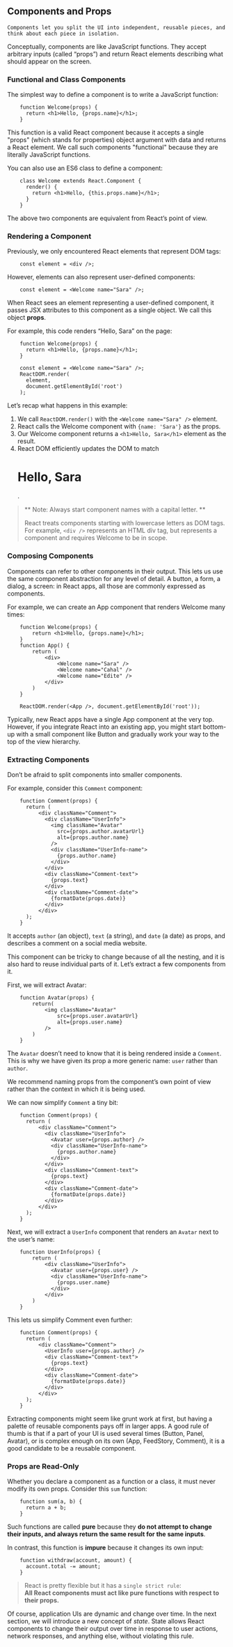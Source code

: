 ## Components and Props

`Components let you split the UI into independent, reusable pieces, and think about each piece in isolation.`

Conceptually, components are like JavaScript functions. They accept arbitrary inputs (called “props”) and return React elements describing what should appear on the screen.

### Functional and Class Components

The simplest way to define a component is to write a JavaScript function:
```
    function Welcome(props) {
      return <h1>Hello, {props.name}</h1>;
    }
```
This function is a valid React component because it accepts a single "props" (which stands for properties) object argument with data and returns a React element. We call such components "functional" because they are literally JavaScript functions.

You can also use an ES6 class to define a component:
```
    class Welcome extends React.Component {
      render() {
        return <h1>Hello, {this.props.name}</h1>;
      }
    }
```
The above two components are equivalent from React’s point of view.

### Rendering a Component

Previously, we only encountered React elements that represent DOM tags:
```
    const element = <div />;
```
However, elements can also represent user-defined components:
```
    const element = <Welcome name="Sara" />;
```
When React sees an element representing a user-defined component, it passes JSX attributes to this component as a single object. We call this object **props**.

For example, this code renders “Hello, Sara” on the page:
```
    function Welcome(props) {
      return <h1>Hello, {props.name}</h1>;
    }

    const element = <Welcome name="Sara" />;
    ReactDOM.render(
      element,
      document.getElementById('root')
    );
```
Let’s recap what happens in this example:
1. We call `ReactDOM.render()` with the `<Welcome name="Sara" />` element.
2. React calls the Welcome component with `{name: 'Sara'}` as the props.
3. Our Welcome component returns a `<h1>Hello, Sara</h1>` element as the result.
4. React DOM efficiently updates the DOM to match <h1>Hello, Sara</h1>.

> ** Note: Always start component names with a capital letter. ** <div />
React treats components starting with lowercase letters as DOM tags. For example, `<div />` represents an HTML div tag, but <Welcome /> represents a component and requires Welcome to be in scope.

### Composing Components

Components can refer to other components in their output. This lets us use the same component abstraction for any level of detail. A button, a form, a dialog, a screen: in React apps, all those are commonly expressed as components.

For example, we can create an App component that renders Welcome many times:
```
    function Welcome(props) {
        return <h1>Hello, {props.name}</h1>;
    }
    function App() {
        return (
            <div>
                <Welcome name="Sara" />
                <Welcome name="Cahal" />
                <Welcome name="Edite" />
            </div>
        )
    }

    ReactDOM.render(<App />, document.getElementById('root'));
```
Typically, new React apps have a single App component at the very top. However, if you integrate React into an existing app, you might start bottom-up with a small component like Button and gradually work your way to the top of the view hierarchy.

### Extracting Components

Don’t be afraid to split components into smaller components.

For example, consider this `Comment` component:
```
    function Comment(props) {
      return (
          <div className="Comment">
            <div className="UserInfo">
              <img className="Avatar"
                src={props.author.avatarUrl}
                alt={props.author.name}
              />
              <div className="UserInfo-name">
                {props.author.name}
              </div>
            </div>
            <div className="Comment-text">
              {props.text}
            </div>
            <div className="Comment-date">
              {formatDate(props.date)}
            </div>
          </div>
      );
    }
```

It accepts `author` (an object), `text` (a string), and `date` (a date) as props, and describes a comment on a social media website.

This component can be tricky to change because of all the nesting, and it is also hard to reuse individual parts of it. Let’s extract a few components from it.

First, we will extract Avatar:
```
    function Avatar(props) {
        return(
            <img className="Avatar"
                src={props.user.avatarUrl}
                alt={props.user.name}
            />
        )
    }
```
The `Avatar` doesn’t need to know that it is being rendered inside a `Comment`. This is why we have given its prop a more generic name: `user` rather than `author`.

We recommend naming props from the component’s own point of view rather than the context in which it is being used.

We can now simplify `Comment` a tiny bit:
```
    function Comment(props) {
      return (
          <div className="Comment">
            <div className="UserInfo">
              <Avatar user={props.author} />
              <div className="UserInfo-name">
                {props.author.name}
              </div>
            </div>
            <div className="Comment-text">
              {props.text}
            </div>
            <div className="Comment-date">
              {formatDate(props.date)}
            </div>
          </div>
      );
    }
```
Next, we will extract a `UserInfo` component that renders an `Avatar` next to the user’s name:
```
    function UserInfo(props) {
        return (
            <div className="UserInfo">
              <Avatar user={props.user} />
              <div className="UserInfo-name">
                {props.user.name}
              </div>
            </div>
        )
    }
```
This lets us simplify Comment even further:
```
    function Comment(props) {
      return (
          <div className="Comment">
            <UserInfo user={props.author} />
            <div className="Comment-text">
              {props.text}
            </div>
            <div className="Comment-date">
              {formatDate(props.date)}
            </div>
          </div>
      );
    }
```
Extracting components might seem like grunt work at first, but having a palette of reusable components pays off in larger apps. A good rule of thumb is that if a part of your UI is used several times (Button, Panel, Avatar), or is complex enough on its own (App, FeedStory, Comment), it is a good candidate to be a reusable component.

### Props are Read-Only

Whether you declare a component as a function or a class, it must never modify its own props. Consider this `sum` function:
```
    function sum(a, b) {
      return a + b;
    }
```
Such functions are called **pure** because they **do not attempt to change their inputs, and always return the same result for the same inputs**.

In contrast, this function is **impure** because it changes its own input:
```
    function withdraw(account, amount) {
      account.total -= amount;
    }
```
> React is pretty flexible but it has a `single strict rule`:<br />
**All React components must act like pure functions with respect to their props.**

Of course, application UIs are dynamic and change over time. In the next section, we will introduce a new concept of *state*. State allows React components to change their output over time in response to user actions, network responses, and anything else, without violating this rule.
